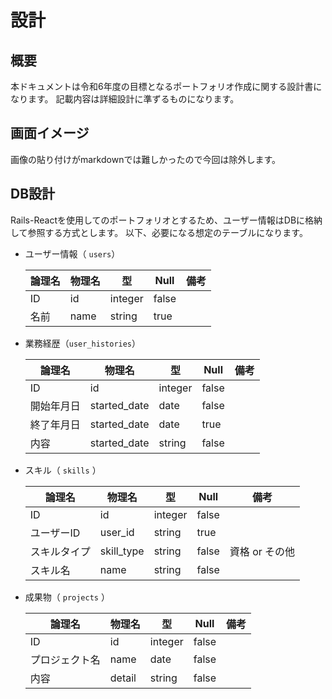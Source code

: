 # 設計

## 概要

本ドキュメントは令和6年度の目標となるポートフォリオ作成に関する設計書になります。
記載内容は詳細設計に準ずるものになります。

## 画面イメージ

画像の貼り付けがmarkdownでは難しかったので今回は除外します。

## DB設計

Rails-Reactを使用してのポートフォリオとするため、ユーザー情報はDBに格納して参照する方式とします。
以下、必要になる想定のテーブルになります。

- ユーザー情報（ `users`）

  |論理名|物理名|型     |Null|備考|
  |-----|------|-------|-----|---|
  |ID   |id    |integer|false||
  |名前  |name  |string |true||


- 業務経歴（`user_histories`）

  |論理名      |物理名       |型     |Null|備考|
  |-----------|-------------|-------|-----|---|
  |ID         |id           |integer|false||
  |開始年月日  |started_date |date   |false||
  |終了年月日  |started_date |date   |true ||
  |内容        |started_date |string |false||


- スキル（ `skills` ）

  |論理名      |物理名    |型     |Null|備考|
  |-----------|----------|-------|-----|---|
  |ID         |id        |integer|false||
  |ユーザーID  |user_id   |string |true||
  |スキルタイプ|skill_type|string |false|資格 or その他|
  |スキル名    |name      |string |false||

- 成果物（ `projects` ）

  |論理名         |物理名       |型     |Null|備考|
  |--------------|-------------|-------|-----|---|
  |ID            |id           |integer|false||
  |プロジェクト名 |name   |date   |false||
  |内容          |detail |string |false||

